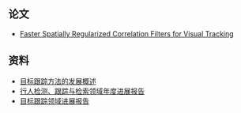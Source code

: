 ## 论文
- [Faster Spatially Regularized Correlation Filters for Visual Tracking](https://arxiv.org/abs/1706.00140)

## 资料
- [目标跟踪方法的发展概述](https://mp.weixin.qq.com/s?__biz=MzAwNjcyOTIwNA==&mid=2659250125&idx=1&sn=eefc90328f4bcd4e34b948ae96f98002)
- [行人检测、跟踪与检索领域年度进展报告](https://mp.weixin.qq.com/s?__biz=MzI1NTE4NTUwOQ==&mid=2650326280&idx=1&sn=a9a7f6d7bf4a80ad3b3600809fce8e64S)
- [目标跟踪领域进展报告](https://mp.weixin.qq.com/s?__biz=MzI1NTE4NTUwOQ==&mid=2650326508&idx=1&sn=120497018398dec3d6792fb6e0473128)
